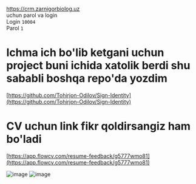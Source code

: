 https://crm.zarnigorbiolog.uz
<br/>uchun parol va login <br/>
Login `10004` <br/>
Parol `1` <br/>
# Ichma ich bo'lib ketgani uchun project buni ichida xatolik berdi shu sababli boshqa repo'da yozdim
[https://github.com/Tohirjon-Odilov/Sign-Identity](https://github.com/Tohirjon-Odilov/Sign-Identity)

# CV uchun link fikr qoldirsangiz ham bo'ladi
[https://app.flowcv.com/resume-feedback/g5777wmo81](https://app.flowcv.com/resume-feedback/g5777wmo81)

![image](https://github.com/Tohirjon-Odilov/Bootcamp-Result/assets/82634626/d7d730e1-9ca0-42a2-b0c1-a382ceb0b3b4)
![image](https://github.com/Tohirjon-Odilov/Bootcamp-Result/assets/82634626/5e52373f-e402-49fa-bd57-16e5cb9e9269)
